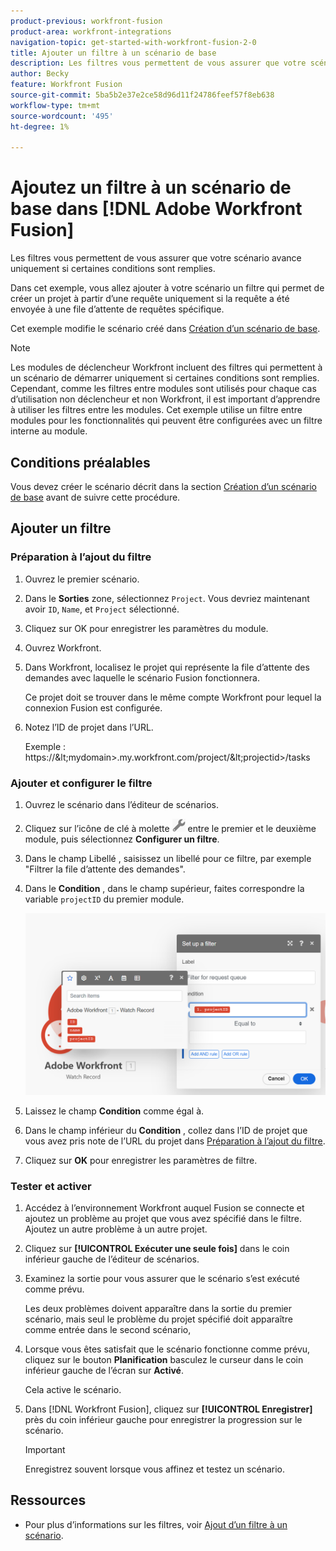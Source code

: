 ```yaml
---
product-previous: workfront-fusion
product-area: workfront-integrations
navigation-topic: get-started-with-workfront-fusion-2-0
title: Ajouter un filtre à un scénario de base
description: Les filtres vous permettent de vous assurer que votre scénario avance uniquement si certaines conditions sont remplies.
author: Becky
feature: Workfront Fusion
source-git-commit: 5ba5b2e37e2ce58d96d11f24786feef57f8eb638
workflow-type: tm+mt
source-wordcount: '495'
ht-degree: 1%

---
```


# Ajoutez un filtre à un scénario de base dans [!DNL Adobe Workfront Fusion]

Les filtres vous permettent de vous assurer que votre scénario avance uniquement si certaines conditions sont remplies.

Dans cet exemple, vous allez ajouter à votre scénario un filtre qui permet de créer un projet à partir d’une requête uniquement si la requête a été envoyée à une file d’attente de requêtes spécifique.

Cet exemple modifie le scénario créé dans [Création d’un scénario de base](/help/quicksilver/workfront-fusion/get-started/build-practice-scenarios/create-simple-scenario.md).

>[!NOTE]
>
>Les modules de déclencheur Workfront incluent des filtres qui permettent à un scénario de démarrer uniquement si certaines conditions sont remplies. Cependant, comme les filtres entre modules sont utilisés pour chaque cas d’utilisation non déclencheur et non Workfront, il est important d’apprendre à utiliser les filtres entre les modules. Cet exemple utilise un filtre entre modules pour les fonctionnalités qui peuvent être configurées avec un filtre interne au module.

## Conditions préalables

Vous devez créer le scénario décrit dans la section [Création d’un scénario de base](/help/quicksilver/workfront-fusion/get-started/build-practice-scenarios/create-simple-scenario.md) avant de suivre cette procédure.

## Ajouter un filtre

### Préparation à l’ajout du filtre

1. Ouvrez le premier scénario.
1. Dans le **Sorties** zone, sélectionnez `Project`.
Vous devriez maintenant avoir `ID`, `Name`, et `Project` sélectionné.
1. Cliquez sur OK pour enregistrer les paramètres du module.
1. Ouvrez Workfront.
1. Dans Workfront, localisez le projet qui représente la file d’attente des demandes avec laquelle le scénario Fusion fonctionnera.

   Ce projet doit se trouver dans le même compte Workfront pour lequel la connexion Fusion est configurée.

1. Notez l’ID de projet dans l’URL.

   Exemple : https://\&lt;mydomain>.my.workfront.com/project/\&lt;projectid>/tasks

### Ajouter et configurer le filtre

1. Ouvrez le scénario dans l’éditeur de scénarios.
1. Cliquez sur l’icône de clé à molette ![Icône Forme](assets/wrench-icon.png) entre le premier et le deuxième module, puis sélectionnez **Configurer un filtre**.
1. Dans le champ Libellé , saisissez un libellé pour ce filtre, par exemple &quot;Filtrer la file d’attente des demandes&quot;.
1. Dans le **Condition** , dans le champ supérieur, faites correspondre la variable `projectID` du premier module.

   ![Mappage de l’ID de projet](assets/map-proj-id.png)
1. Laissez le champ **Condition** comme égal à.
1. Dans le champ inférieur du **Condition** , collez dans l’ID de projet que vous avez pris note de l’URL du projet dans [Préparation à l’ajout du filtre](#prepare-to-add-the-filter).
1. Cliquez sur **OK** pour enregistrer les paramètres de filtre.

### Tester et activer

1. Accédez à l’environnement Workfront auquel Fusion se connecte et ajoutez un problème au projet que vous avez spécifié dans le filtre. Ajoutez un autre problème à un autre projet.
1. Cliquez sur **[!UICONTROL Exécuter une seule fois]** dans le coin inférieur gauche de l’éditeur de scénarios.
1. Examinez la sortie pour vous assurer que le scénario s’est exécuté comme prévu.

   Les deux problèmes doivent apparaître dans la sortie du premier scénario, mais seul le problème du projet spécifié doit apparaître comme entrée dans le second scénario,
1. Lorsque vous êtes satisfait que le scénario fonctionne comme prévu, cliquez sur le bouton **Planification** basculez le curseur dans le coin inférieur gauche de l’écran sur **Activé**.

   Cela active le scénario.
1. Dans [!DNL Workfront Fusion], cliquez sur **[!UICONTROL Enregistrer]** près du coin inférieur gauche pour enregistrer la progression sur le scénario.

   >[!IMPORTANT]
   >
   >Enregistrez souvent lorsque vous affinez et testez un scénario.

## Ressources

* Pour plus d’informations sur les filtres, voir [Ajout d’un filtre à un scénario](/help/quicksilver/workfront-fusion/scenarios/add-a-filter-to-a-scenario.md).

